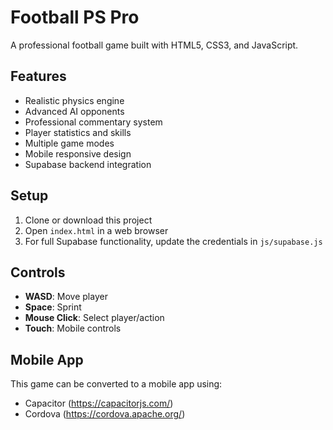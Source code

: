 
# Football PS Pro

A professional football game built with HTML5, CSS3, and JavaScript.

## Features

- Realistic physics engine
- Advanced AI opponents
- Professional commentary system
- Player statistics and skills
- Multiple game modes
- Mobile responsive design
- Supabase backend integration

## Setup

1. Clone or download this project
2. Open `index.html` in a web browser
3. For full Supabase functionality, update the credentials in `js/supabase.js`

## Controls

- **WASD**: Move player
- **Space**: Sprint
- **Mouse Click**: Select player/action
- **Touch**: Mobile controls

## Mobile App

This game can be converted to a mobile app using:
- Capacitor (https://capacitorjs.com/)
- Cordova (https://cordova.apache.org/)
